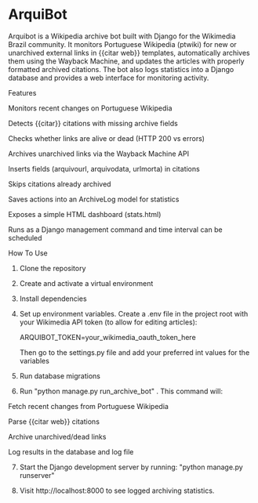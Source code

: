 # ArquiBot

Arquibot is a Wikipedia archive bot built with Django for the Wikimedia Brazil community.
It monitors Portuguese Wikipedia (ptwiki) for new or unarchived external links in {{citar web}} templates, automatically archives them using the Wayback Machine, and updates the articles with properly formatted archived citations. The bot also logs statistics into a Django database and provides a web interface for monitoring activity.

Features

Monitors recent changes on Portuguese Wikipedia

Detects {{citar}} citations with missing archive fields

Checks whether links are alive or dead (HTTP 200 vs errors)

Archives unarchived links via the Wayback Machine API

Inserts fields (arquivourl, arquivodata, urlmorta) in citations

Skips citations already archived

Saves actions into an ArchiveLog model for statistics

Exposes a simple HTML dashboard (stats.html)

Runs as a Django management command and time interval can be scheduled

How To Use
1. Clone the repository

2. Create and activate a virtual environment

3. Install dependencies

4. Set up environment variables. Create a .env file in the project root with your Wikimedia API token (to allow for editing articles):

    ARQUIBOT_TOKEN=your_wikimedia_oauth_token_here

    Then go to the settings.py file and add your preferred int values for the variables

5. Run database migrations

6. Run "python manage.py run_archive_bot" . This command will:

Fetch recent changes from Portuguese Wikipedia

Parse {{citar web}} citations

Archive unarchived/dead links

Log results in the database and log file

7. Start the Django development server by running: "python manage.py runserver"

8. Visit http://localhost:8000 to see logged archiving statistics.
